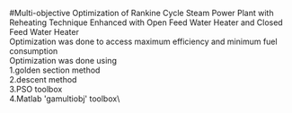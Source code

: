 #Multi-objective Optimization of Rankine Cycle Steam Power Plant with Reheating Technique Enhanced with Open Feed Water Heater and Closed Feed Water Heater\
Optimization was done to access maximum efficiency and minimum fuel consumption\
Optimization was done using\
1.golden section method\
2.descent method\
3.PSO toolbox\
4.Matlab 'gamultiobj' toolbox\
